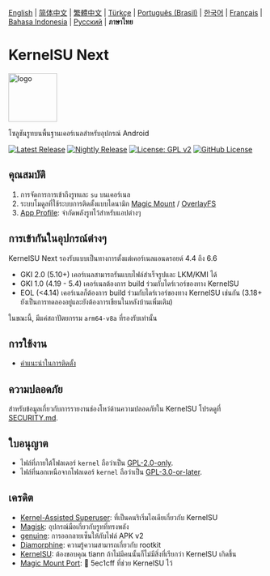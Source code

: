 [English](README.md) | [简体中文](README_CN.md) | [繁體中文](README_TW.md) | [Türkçe](README_TR.md) | [Português (Brasil)](README_PT-BR.md) | [한국어](README_KO.md) | [Français](README_FR.md) | [Bahasa Indonesia](README_ID.md) | [Русский](README_RU.md) | **ภาษาไทย**

# KernelSU Next

<img src="/assets/kernelsu_next.png" style="width: 96px;" alt="logo">

โซลูชันรูทบนพื้นฐานเคอร์เนลสำหรับอุปกรณ์ Android

[![Latest Release](https://img.shields.io/github/v/release/rifsxd/KernelSU-Next?label=Release&logo=github)](https://github.com/rifsxd/KernelSU-Next/releases/latest)
[![Nightly Release](https://img.shields.io/badge/Nightly%20Release-gray?logo=hackthebox&logoColor=fff)](https://nightly.link/rifsxd/KernelSU-Next/workflows/build-manager-ci/next/Manager)
[![License: GPL v2](https://img.shields.io/badge/License-GPL%20v2-orange.svg?logo=gnu)](https://www.gnu.org/licenses/old-licenses/gpl-2.0.en.html)
[![GitHub License](https://img.shields.io/github/license/rifsxd/KernelSU-Next?logo=gnu)](/LICENSE)

## คุณสมบัติ

1. การจัดการการเข้าถึงรูทและ `su` บนเคอร์เนล
2. ระบบโมดูลที่ใช้ระบบการติดตั้งแบบไดนามิก [Magic Mount](https://topjohnwu.github.io/Magisk/details.html#magic-mount) / [OverlayFS](https://en.wikipedia.org/wiki/OverlayFS)
3. [App Profile](https://kernelsu.org/guide/app-profile.html): จำกัดพลังรูทไว้สำหรับแอปต่างๆ

## การเข้ากันในอุปกรณ์ต่างๆ

KernelSU Next รองรับแบบเป็นทางการตั้งแต่เคอร์เนลแอนดรอยด์ 4.4 ถึง 6.6
 - GKI 2.0 (5.10+) เคอร์เนลสามารถรันแบบไฟล์สำเร็จรูปและ LKM/KMI ได้
 - GKI 1.0 (4.19 - 5.4) เคอร์เนลต้องการ build ร่วมกับไดร์เวอร์ของทาง KernelSU
 - EOL (<4.14) เคอร์เนลก็ต้องการ build ร่วมกับไดร์เวอร์ของทาง KernelSU เช่นกัน (3.18+ ยังเป็นการทดลองอยู่และยังต้องการเขียนในหลังบ้านเพิ่มเติม)

ในขณะนี้, มีแค่สถาปัตยกรรม `arm64-v8a` ที่รองรับเท่านั้น

## การใช้งาน

- [คำแนะนำในการติดตั้ง](https://rifsxd.github.io/KernelSU-Next/)

## ความปลอดภัย

สำหรับข้อมูลเกี่ยวกับการรายงานช่องโหว่ด้านความปลอดภัยใน KernelSU โปรดดูที่ [SECURITY.md](/SECURITY.md).

## ใบอนุญาต

- ไฟล์ที่ภายใต้โฟลเดอร์ `kernel` ถือว่าเป็น [GPL-2.0-only](https://www.gnu.org/licenses/old-licenses/gpl-2.0.en.html).
- ไฟล์ที่นอกเหนือจากโฟลเดอร์ `kernel` ถือว่าเป็น [GPL-3.0-or-later](https://www.gnu.org/licenses/gpl-3.0.html).

## เครดิต

- [Kernel-Assisted Superuser](https://git.zx2c4.com/kernel-assisted-superuser/about/): ที่เป็นคนริเริ่มไอเดียเกี่ยวกับ KernelSU
- [Magisk](https://github.com/topjohnwu/Magisk): อุปกรณ์มือเกี่ยวกับรูทที่ทรงพลัง
- [genuine](https://github.com/brevent/genuine/): การออกลายเซ็นให้กับไฟล์ APK v2
- [Diamorphine](https://github.com/m0nad/Diamorphine): ความรู้ความสามารถเกี่ยวกับ rootkit
- [KernelSU](https://github.com/tiann/KernelSU): ต้องขอบคุณ tiann ถ้าไม่มีคนนั้นก็ไม่มีสิ่งที่เรียกว่า KernelSU เกิดขึ้น
- [Magic Mount Port](https://github.com/5ec1cff/KernelSU/blob/main/userspace/ksud/src/magic_mount.rs): 💜 5ec1cff ที่ช่วย KernelSU ไว้
